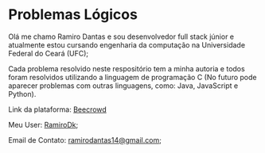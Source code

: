 # Problemas Lógicos

Olá me chamo Ramiro Dantas e sou desenvolvedor full stack júnior e atualmente estou cursando engenharia da computação na Universidade Federal do Ceará (UFC);

Cada problema resolvido neste respositório tem a minha autoria e todos foram resolvidos utilizando a linguagem de programação C (No futuro pode aparecer problemas com outras linguagens, como: Java, JavaScript e Python).

Link da plataforma: [Beecrowd](https://www.beecrowd.com.br/)

Meu User: [RamiroDk](https://www.beecrowd.com.br/judge/pt/profile/729793);

Email de Contato: ramirodantas14@gmail.com;